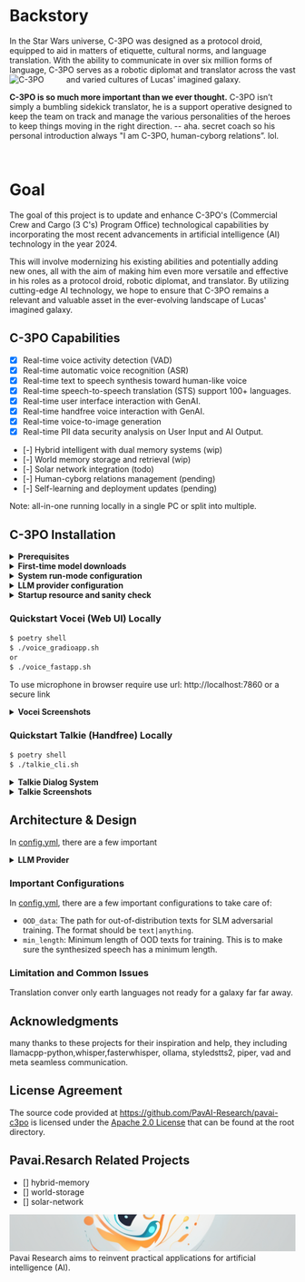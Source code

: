 # Backstory
In the Star Wars universe, C-3PO was designed as a protocol droid, equipped to aid in matters of etiquette, cultural norms, and language translation. With the ability to communicate in over six million forms of language, C-3PO serves as a robotic diplomat and translator across the vast and varied cultures of Lucas' imagined galaxy. <img src="https://encrypted-tbn0.gstatic.com/images?q=tbn:ANd9GcRFr5zvbIqOuO_lWU2WPm7oUUC1Bu8b193XKj_8jZxQ&s" alt="C-3PO" align="left" width="100"/>

<b>C-3PO is so much more important than we ever thought.</b> C-3PO isn’t simply a bumbling sidekick translator, he is a support operative designed to keep the team on track and manage the various personalities of the heroes to keep things moving in the right direction. -- aha.  secret coach so his personal introduction always "I am C-3PO, human-cyborg relations”. lol.

<br clear="left"/>

# Goal 
The goal of this project is to update and enhance C-3PO's (Commercial Crew and Cargo (3 C's) Program Office) technological capabilities by incorporating the most recent advancements in artificial intelligence (AI) technology in the year 2024. 

This will involve modernizing his existing abilities and potentially adding new ones, all with the aim of making him even more versatile and effective in his roles as a protocol droid, robotic diplomat, and translator. By utilizing cutting-edge AI technology, we hope to ensure that C-3PO remains a relevant and valuable asset in the ever-evolving landscape of Lucas' imagined galaxy.

## C-3PO Capabilities
- [x] Real-time voice activity detection (VAD)
- [x] Real-time automatic voice recognition (ASR)  
- [x] Real-time text to speech synthesis toward human-like voice 
- [x] Real-time speech-to-speech translation (STS) support 100+ languages.  
- [x] Real-time user interface interaction with GenAI.  
- [x] Real-time handfree voice interaction with GenAI.  
- [x] Real-time voice-to-image generation   
- [x] Real-time PII data security analysis on User Input and AI Output.  
- [-] Hybrid intelligent with dual memory systems (wip) 
- [-] World memory storage and retrieval (wip)
- [-] Solar network integration (todo)
- [-] Human-cyborg relations management (pending)
- [-] Self-learning and deployment updates (pending)

Note: all-in-one running locally in a single PC or split into multiple.

## C-3PO Installation
<details>
<summary><b>Prerequisites</b></summary>

1. Install Python >= 3.10

2. Install [Poetry 1.8](https://python-poetry.org/docs/#installation) system installation

- Clone this repository:
```
git clone https://github.com/PavAI-Research/pavai-c3po.git
cd pavai-c3po
```
3. poetry shell
```
$ poetry shell
$ poetry install
```

4. llamacpp-python hardward optimized installation

example: cuda optimized 
```
CMAKE_ARGS="-DLLAMA_CUBLAS=on" poetry run pip install llama-cpp-python==0.2.27 --force-reinstall --no-cache-dir
```
please see llamacpp-python for your specific hardware optimization
![llamacpp-python](https://github.com/abetlen/llama-cpp-python)

</details>

<details>
<summary><b>First-time model downloads</b></summary>

1. Download Models
```
$ run_setup.sh
```
2. Download Models
```
$ run_setup.sh
```
</details>

<details>
<summary><b>System run-mode configuration</b></summary>
see `env.shared` on run mode: 
variable: GLOBAL_SYSTEM_MODE="ollama-openai" where you can specify one of the following value:

1. locally-aio - all in one locally in a single pc

2. ollama-openai - ollama can be run locally or remote machine

3. solar-openai - llamacpp-python openai like server serving multiple models

variable: REFERENCE_VOICES="resources/config/reference_voices.json"

```
$ run_setup.sh
```
</details>

<details>
<summary><b>LLM provider configuration</b></summary>
see `env.shared` on following supported setup

***Local with Llamacpp-python***
```
GLOBAL_SYSTEM_MODE="locally-aio"

DEFAULT_LLM_MODEL_PATH="resources/models/llm/"
DEFAULT_LLM_MODEL_NAME_OR_PATH="TheBloke/zephyr-7B-beta-GGUF"
DEFAULT_LLM_MODEL_FILE="zephyr-7b-beta.Q4_K_M.gguf"
DEFAULT_LLM_MODEL_WEB_URL="https://huggingface.co/TheBloke/zephyr-7B-beta-GGUF/resolve/main/zephyr-7b-beta.Q4_K_M.gguf"
DEFAULT_LLM_MODEL_CHAT_FORMAT="chatml"
DEFAULT_LLM_MODEL_DOWNLOAD_PATH='resources/models/llm/models--TheBloke--zephyr-7B-beta-GGUF/snapshots/e4714d14e9652aa9658fa937732cceadc63ac42e/zephyr-7b-beta.Q4_K_M.gguf'
DEFAULT_LLM_OFFLOAD_GPU_LAYERS=35
```

***Ollama local or remote***
```
GLOBAL_SYSTEM_MODE="ollama-openai"

SOLAR_LLM_OLLAMA_HOST="http://192.168.0.18:12345"
SOLAR_LLM_OLLAMA_SERVER_URL="http://192.168.0.18:12345/v1/"
SOLAR_LLM_OLLAMA_API_KEY="sk-pavai"
SOLAR_LLM_OLLAMA_MODEL_ID="zephyr:latest"
```

***Openai like LLamacpp-python server***
```
GLOBAL_SYSTEM_MODE="solar-openai"

SOLAR_LLM_DEFAULT_HOST="http://192.168.0.29:8004"
SOLAR_LLM_DEFAULT_SERVER_URL="http://192.168.0.29:8004/v1"
SOLAR_LLM_DEFAULT_API_KEY="sk-pavai"
SOLAR_LLM_DEFAULT_MODEL_ID="zephyr-7b-beta.Q4"
```
</details>

<details>
<summary><b>Startup resource and sanity check</b></summary>
By default everytime start Vocei or talkier the application perform a start up system checks. the check including required system resources and functionality
then report a summary at the end. 
</details>

### Quickstart Vocei (Web UI) Locally
```bash
$ poetry shell
$ ./voice_gradioapp.sh
or 
$ ./voice_fastapp.sh
```
To use microphone in browser require use url: http://localhost:7860 or a secure link 

<details>
<summary><b>Vocei Screenshots</b></summary>

- ![Vocei screenshot-1](./resources/images/screenshots/Screenshot_vocei_joke_luke.png) Voice Prompt - ask for a fun joke.

- ![Vocei screenshot-1](./resources/images/screenshots/Screenshot_vocei_speech_translator.png) Real-time Speech-to-Speech translator dual speaker mode.

- ![Vocei screenshot-1](./resources/images/screenshots/Screenshot_generated_c3P0_at_office.png) Image generation - C-3PO working at office.

- ![Vocei screenshot-1](./resources/images/screenshots/Screenshot_image_generation_year_of_dragon.png) Image generation - Year of Dragon 2024

</details>

### Quickstart Talkie (Handfree) Locally
```bash
$ poetry shell
$ ./talkie_cli.sh
```
<details>
<summary><b>Talkie Dialog System</b></summary>
The basic dialog system format:

1. talkie actively listening for voice activity 
2. speak a wake up word: "hello mark" or "hi mark" to start a conversation mode.
3. speak your question and end with a work "please" or talkie code like "roger", "over"...etc
4. talkie generate user prompt then call LLM to respond
5. talkie convert text to speech then play back

> Jane - is the default system voice for handle system startup speech 
> Mark - is the user voice for handle user query and response

Other character wake up words call to start conversation with them

- "anthony anthony" 
- "skywalker"
- "yoda master"
- "princess leia"
- "c-3po"

> speak "reset" to clear and start a new conversation
> speak "say again" to repeat last response audio

</details>

<details>
<summary><b>Talkie Screenshots</b></summary>

- ![Vocei screenshot-1](./resources/images/screenshots/Screenshot-Talkie_Startup_health_check.png) Talkie startup system health check.

- ![Vocei screenshot-1](./resources/images/screenshots/Screenshot-Talkie_active_listening.png) Talkie actively listening

- ![Vocei screenshot-1](./resources/images/screenshots/Screensho_talkie_princess_leia.png) Talk to Prices Leia by using trigger word "princess leia"

</details>


## Architecture & Design 
In [config.yml](https://github.com/yl4579/StyleTTS2/blob/main/Configs/config.yml), there are a few important 

<details>
<summary><b>LLM Provider</b></summary>

1. 
```
$ run_setup.sh
```
2. Download Models
```
$ run_setup.sh
```
</details>

### Important Configurations
In [config.yml](https://github.com/yl4579/StyleTTS2/blob/main/Configs/config.yml), there are a few important configurations to take care of:
- `OOD_data`: The path for out-of-distribution texts for SLM adversarial training. The format should be `text|anything`.
- `min_length`: Minimum length of OOD texts for training. This is to make sure the synthesized speech has a minimum length.

### Limitation and Common Issues
Translation conver only earth languages not ready for a galaxy far far away.
 


## Acknowledgments
many thanks to these projects for their inspiration and help, they including llamacpp-python,whisper,fasterwhisper, ollama, styledstts2, piper, vad and meta seamless communication. 

## License Agreement

The source code provided at <https://github.com/PavAI-Research/pavai-c3po> is licensed under the [Apache 2.0 License](./LICENSE) that can be found at the root directory.

## Pavai.Resarch Related Projects

- [] hybrid-memory
- [] world-storage
- [] solar-network

![pavai research](./resources/images/pavai_web_logo.png) Pavai Research aims to reinvent practical applications for artificial intelligence (AI). 